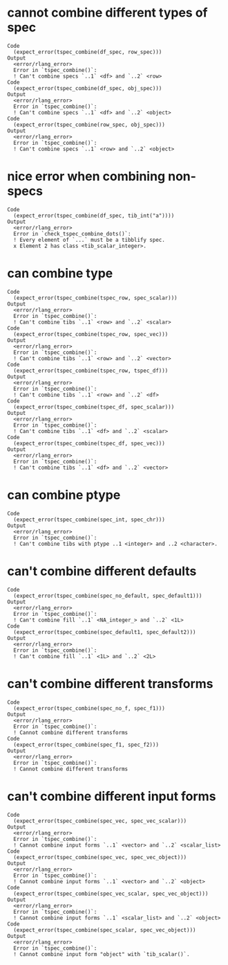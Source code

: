 # cannot combine different types of spec

    Code
      (expect_error(tspec_combine(df_spec, row_spec)))
    Output
      <error/rlang_error>
      Error in `tspec_combine()`:
      ! Can't combine specs `..1` <df> and `..2` <row>
    Code
      (expect_error(tspec_combine(df_spec, obj_spec)))
    Output
      <error/rlang_error>
      Error in `tspec_combine()`:
      ! Can't combine specs `..1` <df> and `..2` <object>
    Code
      (expect_error(tspec_combine(row_spec, obj_spec)))
    Output
      <error/rlang_error>
      Error in `tspec_combine()`:
      ! Can't combine specs `..1` <row> and `..2` <object>

# nice error when combining non-specs

    Code
      (expect_error(tspec_combine(df_spec, tib_int("a"))))
    Output
      <error/rlang_error>
      Error in `check_tspec_combine_dots()`:
      ! Every element of `...` must be a tibblify spec.
      x Element 2 has class <tib_scalar_integer>.

# can combine type

    Code
      (expect_error(tspec_combine(tspec_row, spec_scalar)))
    Output
      <error/rlang_error>
      Error in `tspec_combine()`:
      ! Can't combine tibs `..1` <row> and `..2` <scalar>
    Code
      (expect_error(tspec_combine(tspec_row, spec_vec)))
    Output
      <error/rlang_error>
      Error in `tspec_combine()`:
      ! Can't combine tibs `..1` <row> and `..2` <vector>
    Code
      (expect_error(tspec_combine(tspec_row, tspec_df)))
    Output
      <error/rlang_error>
      Error in `tspec_combine()`:
      ! Can't combine tibs `..1` <row> and `..2` <df>
    Code
      (expect_error(tspec_combine(tspec_df, spec_scalar)))
    Output
      <error/rlang_error>
      Error in `tspec_combine()`:
      ! Can't combine tibs `..1` <df> and `..2` <scalar>
    Code
      (expect_error(tspec_combine(tspec_df, spec_vec)))
    Output
      <error/rlang_error>
      Error in `tspec_combine()`:
      ! Can't combine tibs `..1` <df> and `..2` <vector>

# can combine ptype

    Code
      (expect_error(tspec_combine(spec_int, spec_chr)))
    Output
      <error/rlang_error>
      Error in `tspec_combine()`:
      ! Can't combine tibs with ptype ..1 <integer> and ..2 <character>.

# can't combine different defaults

    Code
      (expect_error(tspec_combine(spec_no_default, spec_default1)))
    Output
      <error/rlang_error>
      Error in `tspec_combine()`:
      ! Can't combine fill `..1` <NA_integer_> and `..2` <1L>
    Code
      (expect_error(tspec_combine(spec_default1, spec_default2)))
    Output
      <error/rlang_error>
      Error in `tspec_combine()`:
      ! Can't combine fill `..1` <1L> and `..2` <2L>

# can't combine different transforms

    Code
      (expect_error(tspec_combine(spec_no_f, spec_f1)))
    Output
      <error/rlang_error>
      Error in `tspec_combine()`:
      ! Cannot combine different transforms
    Code
      (expect_error(tspec_combine(spec_f1, spec_f2)))
    Output
      <error/rlang_error>
      Error in `tspec_combine()`:
      ! Cannot combine different transforms

# can't combine different input forms

    Code
      (expect_error(tspec_combine(spec_vec, spec_vec_scalar)))
    Output
      <error/rlang_error>
      Error in `tspec_combine()`:
      ! Cannot combine input forms `..1` <vector> and `..2` <scalar_list>
    Code
      (expect_error(tspec_combine(spec_vec, spec_vec_object)))
    Output
      <error/rlang_error>
      Error in `tspec_combine()`:
      ! Cannot combine input forms `..1` <vector> and `..2` <object>
    Code
      (expect_error(tspec_combine(spec_vec_scalar, spec_vec_object)))
    Output
      <error/rlang_error>
      Error in `tspec_combine()`:
      ! Cannot combine input forms `..1` <scalar_list> and `..2` <object>
    Code
      (expect_error(tspec_combine(spec_scalar, spec_vec_object)))
    Output
      <error/rlang_error>
      Error in `tspec_combine()`:
      ! Cannot combine input form "object" with `tib_scalar()`.

